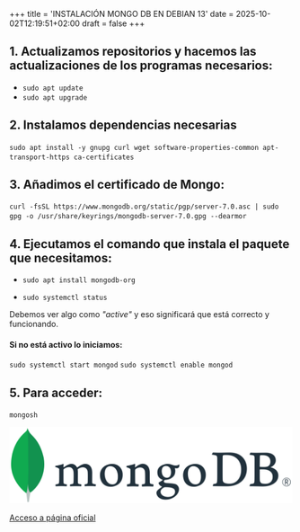 +++
title = 'INSTALACIÓN MONGO DB EN DEBIAN 13'
date = 2025-10-02T12:19:51+02:00
draft = false
+++	

## 1. Actualizamos repositorios y hacemos las actualizaciones de los programas necesarios: 
  
- `sudo apt update`  
- `sudo apt upgrade`  


## 2. Instalamos dependencias necesarias

`sudo apt install -y gnupg curl wget software-properties-common apt-transport-https ca-certificates`

## 3. Añadimos el certificado de Mongo:

`curl -fsSL https://www.mongodb.org/static/pgp/server-7.0.asc | sudo gpg -o /usr/share/keyrings/mongodb-server-7.0.gpg --dearmor`

## 4. Ejecutamos el comando que instala el paquete que necesitamos:  

- `sudo apt install mongodb-org`  
  
- `sudo systemctl status `  

Debemos ver algo como *"active"* y eso significará que está correcto y funcionando.  

#### Si no está activo lo iniciamos:  
  
`sudo systemctl start mongod`
`sudo systemctl enable mongod`
  
## 5. Para acceder:
  
`mongosh`  

![Mongo](/images/mongo.png)  

[Acceso a página oficial](https://www.mongodb.com/)
